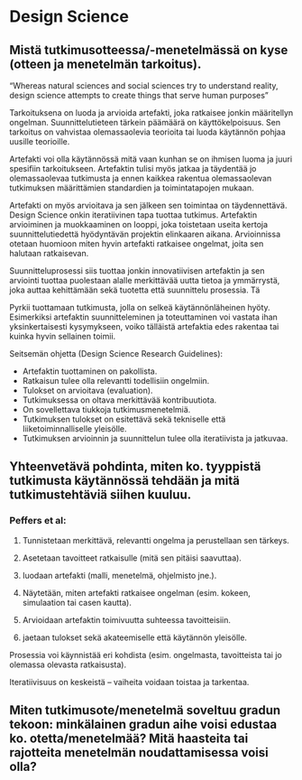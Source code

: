 # Design Science

## Mistä tutkimusotteessa/-menetelmässä on kyse (otteen ja menetelmän tarkoitus).
“Whereas natural sciences and social sciences try to understand reality, design science
attempts to create things that serve human purposes”

Tarkoituksena on luoda ja arvioida artefakti, joka ratkaisee jonkin määritellyn ongelman. Suunnittelutieteen
tärkein päämäärä on käyttökelpoisuus. Sen tarkoitus on vahvistaa olemassaolevia teorioita tai luoda
käytännön pohjaa uusille teorioille.

Artefakti voi olla käytännössä mitä vaan kunhan se on ihmisen luoma ja juuri 
spesifiin tarkoitukseen. Artefaktin tulisi myös jatkaa ja täydentää jo olemassaolevaa tutkimusta ja 
ennen kaikkea rakentua olemassaolevan tutkimuksen määrittämien standardien ja toimintatapojen mukaan.

Artefakti on myös arvioitava ja sen jälkeen sen toimintaa on täydennettävä. Design Science
onkin iteratiivinen tapa tuottaa tutkimus. Artefaktin arvioiminen ja muokkaaminen on looppi, joka toistetaan
useita kertoja suunnittelutiedettä hyödyntävän projektin elinkaaren aikana. Arvioinnissa otetaan
huomioon miten hyvin artefakti ratkaisee ongelmat, joita sen halutaan ratkaisevan.

Suunnitteluprosessi siis tuottaa jonkin innovatiivisen artefaktin ja sen arviointi tuottaa puolestaan
alalle merkittävää uutta tietoa ja ymmärrystä, joka auttaa kehittämään sekä tuotetta että suunnittelu
prosessia. Tä

Pyrkii tuottamaan tutkimusta, jolla on selkeä käytännönläheinen hyöty. Esimerkiksi artefaktin suunnitteleminen
ja toteuttaminen voi vastata ihan yksinkertaisesti kysymykseen, voiko tälläistä artefaktia edes rakentaa tai kuinka
hyvin sellainen toimii.

Seitsemän ohjetta (Design Science Research Guidelines):
- Artefaktin tuottaminen on pakollista.
- Ratkaisun tulee olla relevantti todellisiin ongelmiin.
- Tulokset on arvioitava (evaluation).
- Tutkimuksessa on oltava merkittävää kontribuutiota.
- On sovellettava tiukkoja tutkimusmenetelmiä.
- Tutkimuksen tulokset on esitettävä sekä tekniselle että liiketoiminnalliselle yleisölle.
- Tutkimuksen arvioinnin ja suunnittelun tulee olla iteratiivista ja jatkuvaa.


## Yhteenvetävä pohdinta, miten ko. tyyppistä tutkimusta käytännössä tehdään ja mitä tutkimustehtäviä siihen kuuluu.

### Peffers et al:

1. Tunnistetaan merkittävä, relevantti ongelma ja perustellaan sen tärkeys.

2. Asetetaan tavoitteet ratkaisulle (mitä sen pitäisi saavuttaa).

3. luodaan artefakti (malli, menetelmä, ohjelmisto jne.).

4. Näytetään, miten artefakti ratkaisee ongelman (esim. kokeen, simulaation tai casen kautta).

5. Arvioidaan artefaktin toimivuutta suhteessa tavoitteisiin.

6. jaetaan tulokset sekä akateemiselle että käytännön yleisölle.

Prosessia voi käynnistää eri kohdista (esim. ongelmasta, tavoitteista tai jo olemassa olevasta ratkaisusta).

Iteratiivisuus on keskeistä – vaiheita voidaan toistaa ja tarkentaa.


## Miten tutkimusote/menetelmä soveltuu gradun tekoon: minkälainen gradun aihe voisi edustaa ko. otetta/menetelmää? Mitä haasteita tai rajotteita menetelmän noudattamisessa voisi olla? 

